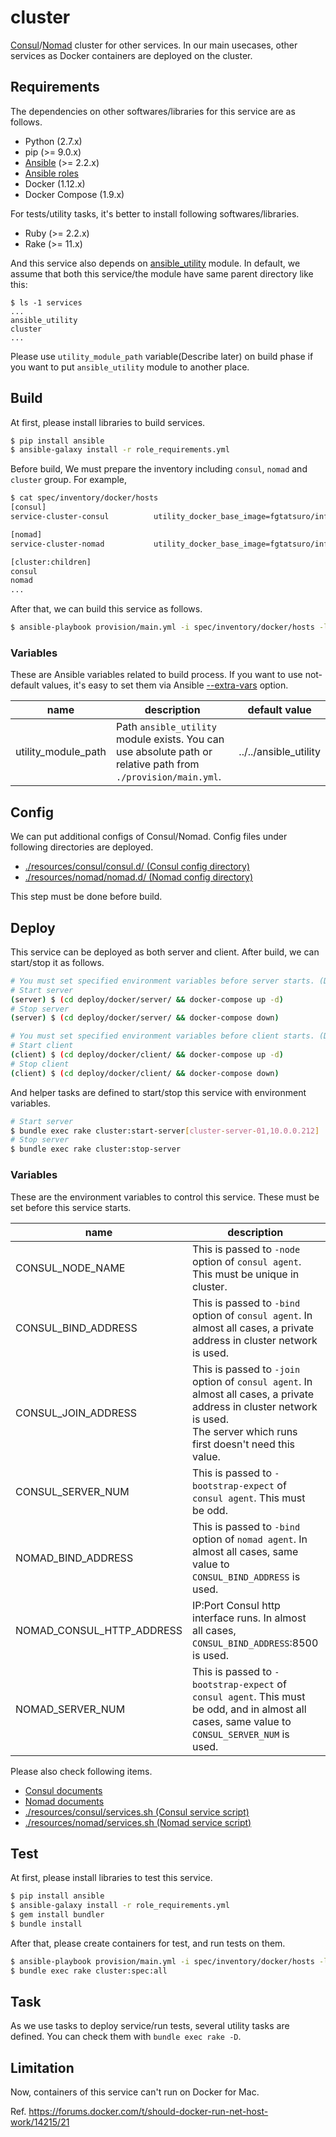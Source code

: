cluster
=======

[Consul](https://www.consul.io/docs/)/[Nomad](https://www.nomadproject.io/docs/) cluster
for other services. In our main usecases, other services as Docker containers are deployed
on the cluster.

Requirements
------------

The dependencies on other softwares/libraries for this service are as follows.

- Python (2.7.x)
- pip (>= 9.0.x)
- [Ansible](http://docs.ansible.com/ansible/index.html) (>= 2.2.x)
- [Ansible roles](./role_requirements.yml)
- Docker (1.12.x)
- Docker Compose (1.9.x)

For tests/utility tasks, it's better to install following softwares/libraries.

- Ruby (>= 2.2.x)
- Rake (>= 11.x)

And this service also depends on [ansible_utility](https://github.com/FGtatsuro/ansible_utility) module.
In default, we assume that both this service/the module have same parent directory like this:

```
$ ls -1 services
...
ansible_utility
cluster
...
```

Please use `utility_module_path` variable(Describe later) on build phase if you want to put `ansible_utility` module to another place.

Build
-----

At first, please install libraries to build services.

```bash
$ pip install ansible
$ ansible-galaxy install -r role_requirements.yml
```

Before build, We must prepare the inventory including `consul`, `nomad` and `cluster` group. For example,

```bash
$ cat spec/inventory/docker/hosts
[consul]
service-cluster-consul          utility_docker_base_image=fgtatsuro/infra-bridgehead:alpine-3.3 utility_docker_commit_image=fgtatsuro/consul:0.7

[nomad]
service-cluster-nomad           utility_docker_base_image=fgtatsuro/infra-bridgehead:debian-jessie utility_docker_commit_image=fgtatsuro/nomad:0.7

[cluster:children]
consul
nomad
...
```

After that, we can build this service as follows.

```bash
$ ansible-playbook provision/main.yml -i spec/inventory/docker/hosts -l cluster
```

### Variables

These are Ansible variables related to build process.
If you want to use not-default values, it's easy to set them via Ansible [--extra-vars](http://docs.ansible.com/ansible/playbooks_variables.html#passing-variables-on-the-command-line) option.

|name|description|default value|
|---|---|---|
|utility_module_path|Path `ansible_utility` module exists. You can use absolute path or relative path from `./provision/main.yml`.|../../ansible_utility|

Config
------

We can put additional configs of Consul/Nomad. Config files under following directories are deployed.

- [./resources/consul/consul.d/ (Consul config directory)](./resources/consul/consul.d/)
- [./resources/nomad/nomad.d/ (Nomad config directory)](./resources/nomad/nomad.d/)

This step must be done before build.

Deploy
------

This service can be deployed as both server and client. After build, we can start/stop it as follows.

```bash
# You must set specified environment variables before server starts. (Describe later)
# Start server
(server) $ (cd deploy/docker/server/ && docker-compose up -d)
# Stop server
(server) $ (cd deploy/docker/server/ && docker-compose down)

# You must set specified environment variables before client starts. (Describe later)
# Start client
(client) $ (cd deploy/docker/client/ && docker-compose up -d)
# Stop client
(client) $ (cd deploy/docker/client/ && docker-compose down)
```

And helper tasks are defined to start/stop this service with environment variables.

```bash
# Start server
$ bundle exec rake cluster:start-server[cluster-server-01,10.0.0.212]
# Stop server
$ bundle exec rake cluster:stop-server
```

### Variables

These are the environment variables to control this service. These must be set before this service starts.

|name|description|example value|usage type|
|---|---|---|---|
|CONSUL_NODE_NAME|This is passed to `-node` option of `consul agent`. This must be unique in cluster.|cluster-server-01|server/client|
|CONSUL_BIND_ADDRESS|This is passed to `-bind` option of `consul agent`. In almost all cases, a private address in cluster network is used.|10.0.0.212|server/client|
|CONSUL_JOIN_ADDRESS|This is passed to `-join` option of `consul agent`. In almost all cases, a private address in cluster network is used. <br>The server which runs first doesn't need this value.|10.0.0.212|server/client|
|CONSUL_SERVER_NUM|This is passed to `-bootstrap-expect` of `consul agent`. This must be odd.|3|server|
|NOMAD_BIND_ADDRESS|This is passed to `-bind` option of `nomad agent`. In almost all cases, same value to `CONSUL_BIND_ADDRESS` is used.|10.0.0.212|server/client|
|NOMAD_CONSUL_HTTP_ADDRESS|IP:Port Consul http interface runs. In almost all cases, `CONSUL_BIND_ADDRESS`:8500 is used.|10.0.0.212:8500|server/client|
|NOMAD_SERVER_NUM|This is passed to `-bootstrap-expect` of `consul agent`. This must be odd, and in almost all cases, same value to `CONSUL_SERVER_NUM` is used.|3|server|

Please also check following items.

- [Consul documents](https://www.consul.io/docs/)
- [Nomad documents](https://www.nomadproject.io/docs/)
- [./resources/consul/services.sh (Consul service script)](./resources/consul/services.sh)
- [./resources/nomad/services.sh (Nomad service script)](./resources/nomad/services.sh)

Test
----

At first, please install libraries to test this service.

```bash
$ pip install ansible
$ ansible-galaxy install -r role_requirements.yml
$ gem install bundler
$ bundle install
```

After that, please create containers for test, and run tests on them.

```bash
$ ansible-playbook provision/main.yml -i spec/inventory/docker/hosts -l cluster
$ bundle exec rake cluster:spec:all
```

Task
----

As we use tasks to deploy service/run tests, several utility tasks are defined. You can check them with `bundle exec rake -D`.

Limitation
----------

Now, containers of this service can't run on Docker for Mac.

Ref. https://forums.docker.com/t/should-docker-run-net-host-work/14215/21
